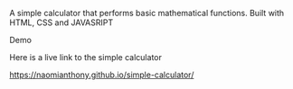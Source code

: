 A simple calculator that performs basic mathematical functions.
Built with HTML, CSS and JAVASRIPT


Demo

Here is a live link to the simple calculator

https://naomianthony.github.io/simple-calculator/
